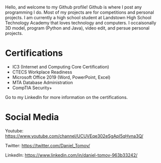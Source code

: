 Hello, and welcome to my Github profile! Github is where I post any programming I do. Most of my projects are for competitions and personal projects. I am currently a high school student at Landstown High School Technology Academy that loves technology and computers. I occaisonally 3D model, program (Python and Java), video edit, and persue personal projects.

# Certifications
<ul>
<li>IC3 (Internet and Computing Core Certification)</li>

<li>CTECS Workplace Readiness</li>

<li>Microsoft Office 2019 (Word, PowerPoint, Excel)</li>

<li>MTA Database Administration</li>

  <li>CompTIA Security+</li>
</ul>
Go to my LinkedIn for more information on the certifications.


# Social Media

Youtube: <a href="https://www.youtube.com/channel/UCUVEqe302eSgApI5qHvna3Q/">https://www.youtube.com/channel/UCUVEqe302eSgApI5qHvna3Q/</a>

Twitter: <a href="https://twitter.com/Daniel_Tomov/">https://twitter.com/Daniel_Tomov/</a>

LinkedIn: <a href="https://www.linkedin.com/in/daniel-tomov-963b33242/">https://www.linkedin.com/in/daniel-tomov-963b33242/</a>
